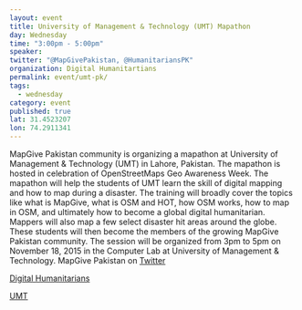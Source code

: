 ```yaml
---
layout: event
title: University of Management & Technology (UMT) Mapathon
day: Wednesday
time: "3:00pm - 5:00pm"
speaker: 
twitter: "@MapGivePakistan, @HumanitariansPK"
organization: Digital Humanitartians 
permalink: event/umt-pk/
tags: 
  - wednesday
category: event
published: true
lat: 31.4523207
lon: 74.2911341
---
```


MapGive Pakistan community is organizing a mapathon at University of Management & Technology (UMT) in Lahore, Pakistan. The mapathon is hosted in celebration of OpenStreetMaps Geo Awareness Week. The mapathon will help the students of UMT learn the skill of digital mapping and how to map during a disaster. The training will broadly cover the topics like what is MapGive, what is OSM and HOT, how OSM works, how to map in OSM, and ultimately how to become a global digital humanitarian. Mappers will also map a few select disaster hit areas around the globe. These students will then become the members of the growing MapGive Pakistan community. The session will be organized from 3pm to 5pm on November 18, 2015 in the Computer Lab at University of Management & Technology.
MapGive Pakistan on [Twitter](http://twitter.com/MapGivePakistan)

[Digital Humanitarians](http://digitalhumanitarian.pk)

[UMT](http://www.umt.edu.pk/)
